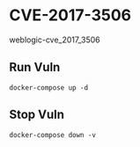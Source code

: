 # CVE-2017-3506

weblogic-cve_2017_3506

## Run Vuln

```
docker-compose up -d
```

## Stop Vuln

```
docker-compose down -v
```

